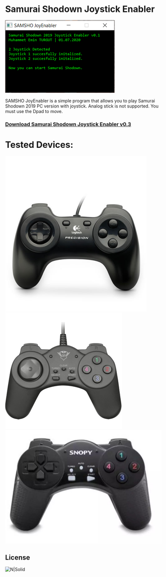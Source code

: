 # Samurai Shodown Joystick Enabler

![N|Solid](https://github.com/muhammeteminturgut/SamuraiShodownJoystickEnabler/blob/master/screenshot.png?raw=true)

SAMSHO JoyEnabler is a simple program that allows you to play Samurai Shodown 2019 PC version with joystick. Analog stick is not supported. 
You must use the Dpad to move.

### [Download Samurai Shodown Joystick Enabler v0.3](https://github.com/muhammeteminturgut/SamuraiShodownJoystickEnabler/releases/download/v0.3/SamshoJoyEnabler.exe)

# Tested Devices:
![](https://github.com/muhammeteminturgut/SamuraiShodownJoystickEnabler/blob/master/joystick3.jpg?raw=true)
![](https://github.com/muhammeteminturgut/SamuraiShodownJoystickEnabler/blob/master/joystick2.jpg?raw=true)
![](https://github.com/muhammeteminturgut/SamuraiShodownJoystickEnabler/blob/master/joystick1.jpg?raw=true)

License
----
![N|Solid](https://www.gnu.org/graphics/gplv3-127x51.png)
